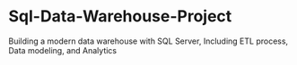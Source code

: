 # Sql-Data-Warehouse-Project
Building a modern data warehouse with SQL Server, Including ETL process, Data modeling, and Analytics
